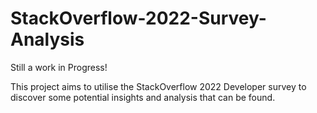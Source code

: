# StackOverflow-2022-Survey-Analysis

Still a work in Progress! <br>

This project aims to utilise the StackOverflow 2022 Developer survey to discover some potential insights and analysis that can be found.
